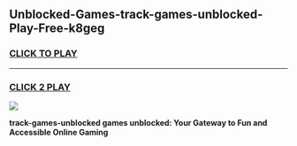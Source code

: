 
## Unblocked-Games-track-games-unblocked-Play-Free-k8geg
<h3>
<a href="https://premium76.site?title=track-games-unblocked&ref=22A">CLICK TO PLAY</a></h3>
<hr>

<h3>
<a href="https://premium76.site?title=track-games-unblocked&ref=22A">CLICK 2 PLAY</a>
  
</h3>

<a href="https://premium76.site?title=track-games-unblocked&ref=22A"><img src="https://clearcache.store/games.png"></a>


**track-games-unblocked games unblocked: Your Gateway to Fun and Accessible Online Gaming**
